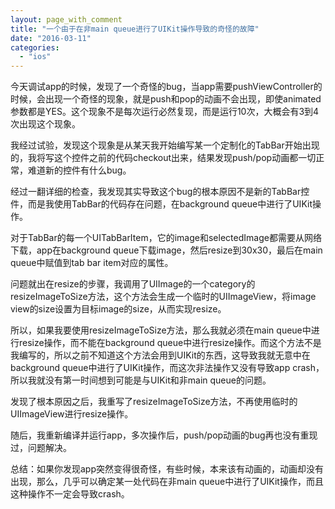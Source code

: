 ```yaml
---
layout: page_with_comment
title: "一个由于在非main queue进行了UIKit操作导致的奇怪的故障"
date: "2016-03-11"
categories: 
  - "ios"
---
```


今天调试app的时候，发现了一个奇怪的bug，当app需要pushViewController的时候，会出现一个奇怪的现象，就是push和pop的动画不会出现，即使animated参数都是YES。这个现象不是每次运行必然复现，而是运行10次，大概会有3到4次出现这个现象。

我经过试验，发现这个现象是从某天我开始编写某一个定制化的TabBar开始出现的，我将写这个控件之前的代码checkout出来，结果发现push/pop动画都一切正常，难道新的控件有什么bug。

经过一翻详细的检查，我发现其实导致这个bug的根本原因不是新的TabBar控件，而是我使用TabBar的代码存在问题，在background queue中进行了UIKit操作。

对于TabBar的每一个UITabBarItem，它的image和selectedImage都需要从网络下载，app在background queue下载image，然后resize到30x30，最后在main queue中赋值到tab bar item对应的属性。

问题就出在resize的步骤，我调用了UIImage的一个category的resizeImageToSize方法，这个方法会生成一个临时的UIImageView，将image view的size设置为目标image的size，从而实现resize。

所以，如果我要使用resizeImageToSize方法，那么我就必须在main queue中进行resize操作，而不能在background queue中进行resize操作。而这个方法不是我编写的，所以之前不知道这个方法会用到UIKit的东西，这导致我就无意中在background queue中进行了UIKit操作，而这次非法操作又没有导致app crash，所以我就没有第一时间想到可能是与UIKit和非main queue的问题。

发现了根本原因之后，我重写了resizeImageToSize方法，不再使用临时的UIImageView进行resize操作。

随后，我重新编译并运行app，多次操作后，push/pop动画的bug再也没有重现过，问题解决。

总结：如果你发现app突然变得很奇怪，有些时候，本来该有动画的，动画却没有出现，那么，几乎可以确定某一处代码在非main queue中进行了UIKit操作，而且这种操作不一定会导致crash。
